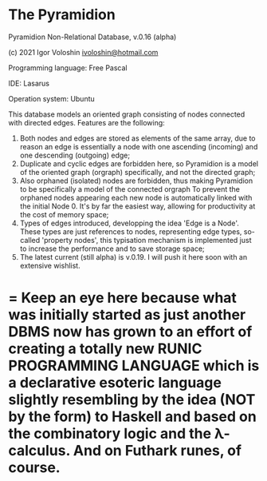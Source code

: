 # The Pyramidion
Pyramidion Non-Relational Database, v.0.16 (alpha)

(c) 2021 Igor Voloshin ivoloshin@hotmail.com

Programming language: Free Pascal

IDE: Lasarus

Operation system: Ubuntu

This database models an oriented graph consisting of nodes connected with directed edges. Features are the following:
1. Both nodes and edges are stored as elements of the same array, due to reason an edge is essentially a node with one ascending (incoming) and one descending (outgoing) edge;
2. Duplicate and cyclic edges are forbidden here, so Pyramidion is a model of the oriented graph (orgraph) specifically, and not the directed graph;
3. Also orphaned (isolated) nodes are forbidden, thus making Pyramidion to be specifically a model of the connected orgraph To prevent the orphaned nodes appearing each new node is automatically linked with the initial Node 0. It's by far the easiest way, allowing for productivity at the cost of memory space;
4. Types of edges introduced, developping the idea 'Edge is a Node'. These types are just references to nodes, representing edge types, so-called 'property nodes', this typisation mechanism is implemented just to increase the performance and to save storage space;
5. The latest current (still alpha) is v.0.19. I will push it here soon with an extensive wishlist.

=
Keep an eye here because what was initially started as just another DBMS now has grown to an effort of creating a totally new
RUNIC PROGRAMMING LANGUAGE
which is a declarative esoteric language slightly resembling by the idea (NOT by the form) to Haskell and based on the combinatory logic and the λ-calculus. And on Futhark runes, of course.
=
